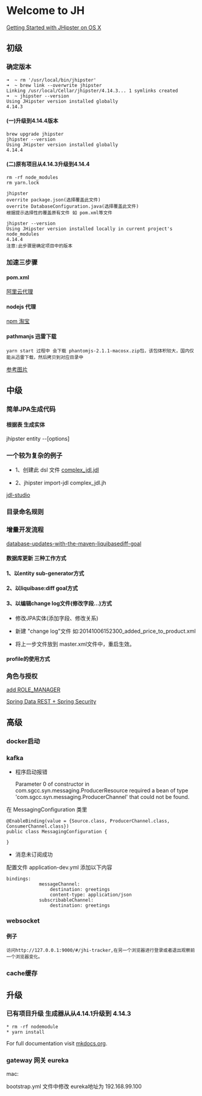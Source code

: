 # Welcome to JH

[Getting Started with JHipster on OS X](https://dzone.com/articles/getting-started-jhipster-os-x)

## 初级

### 确定版本

    ➜  ~ rm '/usr/local/bin/jhipster'
    ➜  ~ brew link --overwrite jhipster
    Linking /usr/local/Cellar/jhipster/4.14.3... 1 symlinks created
    ➜  ~ jhipster --version
    Using JHipster version installed globally
    4.14.3

#### (一)升级到4.14.4版本

    brew upgrade jhipster
    jhipster --version
    Using JHipster version installed globally
    4.14.4   

#### (二)原有项目从4.14.3升级到4.14.4

```
rm -rf node_modules
rm yarn.lock

jhipster
overrite package.json(选择覆盖此文件)
overrite DatabaseConfiguration.java(选择覆盖此文件)
根据提示选择性的覆盖原有文件 如 pom.xml等文件

jhipster --version
Using JHipster version installed locally in current project's node_modules
4.14.4
注意:此步骤是确定项目中的版本
```

  



### 加速三步骤

#### pom.xml

  [阿里云代理](https://www.cnblogs.com/xinhudong/p/7804968.html)

#### nodejs 代理

  [npm 淘宝](https://npm.taobao.org/)

#### pathmanjs 迅雷下载

    yarn start 过程中 会下载 phantomjs-2.1.1-macosx.zip包，该包体积较大，国内仅能从迅雷下载，然后拷贝到对应目录中

[参考图片](https://github.com/StayHungryStayFoolish/Images-Blog/blob/master/jhipster/1522214654527.jpg)

## 中级

### 简单JPA生成代码

#### 根据表 生成实体

  jhipster entity <entityName> --[options]

### 一个较为复杂的例子

* 1、创建此 dsl 文件 [complex_jdl.jdl](https://github.com/jnuc093/jhipster-sample-app/blob/master/src/main/resources/dsl/complex_jdl.jdl)

* 2、jhipster import-jdl  complex_jdl.jh

[jdl-studio](https://start.jhipster.tech/jdl-studio/)

### 目录命名规则

### 增量开发流程

[database-updates-with-the-maven-liquibasediff-goal](http://www.jhipster.tech/development/#database-updates-with-the-maven-liquibasediff-goal)

#### 数据库更新 三种工作方式

#### 1、以entity sub-generator方式

#### 2、以liquibase:diff goal方式

#### 3、以编辑change log文件(修改字段...)方式

* 修改JPA实体(添加字段、修改关系)

* 新建 "change log"文件 如:20141006152300_added_price_to_product.xml

* 将上一步文件放到 master.xml文件中，重启生效。

#### profile的使用方式

### 角色与授权

[add ROLE_MANAGER](https://stackoverflow.com/questions/32436745/using-roles-in-jhipster)

[Spring Data REST + Spring Security](https://github.com/spring-projects/spring-data-examples/tree/master/rest/security)

## 高级

### docker启动

### kafka

* 程序启动报错

    Parameter 0 of constructor in com.sgcc.syn.messaging.ProducerResource required a bean of type 'com.sgcc.syn.messaging.ProducerChannel' that could not be found.

在 MessagingConfiguration 类里

    @EnableBinding(value = {Source.class, ProducerChannel.class, ConsumerChannel.class})
    public class MessagingConfiguration {
    
    }

* 消息未订阅成功

配置文件 application-dev.yml 添加以下内容

    bindings:
                messageChannel:
                    destination: greetings
                    content-type: application/json
                subscribableChannel:
                    destination: greetings


### websocket

#### 例子

    访问http://127.0.0.1:9000/#/jhi-tracker,在另一个浏览器进行登录或者退出观察前一个浏览器变化。

### cache缓存

## 升级

### 已有项目升级 生成器从从4.14.1升级到 4.14.3

    * rm -rf nodemodule
    * yarn install

For full documentation visit [mkdocs.org](http://mkdocs.org).

### gateway 网关 eureka

mac:

  bootstrap.yml 文件中修改 eureka地址为 192.168.99.100
